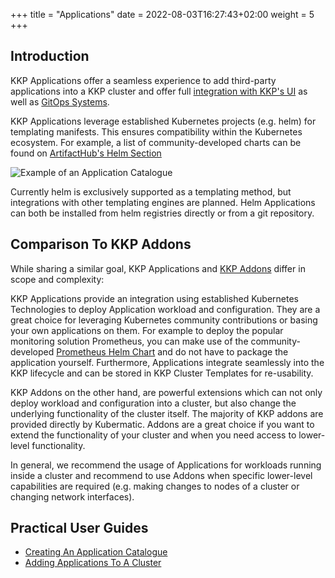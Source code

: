+++
title = "Applications"
date =  2022-08-03T16:27:43+02:00
weight = 5
+++

## Introduction

KKP Applications offer a seamless experience to add third-party applications into a KKP cluster and offer full [integration with KKP's UI](./add-applications-to-cluster#adding-applications) as well as [GitOps Systems](add-applications-to-cluster#managing-applications-via-gitops).

KKP Applications leverage established Kubernetes projects (e.g. helm) for templating manifests. This ensures compatibility within the Kubernetes ecosystem. For example, a list of community-developed charts can be found on [ArtifactHub's Helm Section](https://artifacthub.io/packages/search?kind=0&sort=relevance&page=1)

![Example of an Application Catalogue](/img/kubermatic/common/applications/application-catalogue.png "Example of an Application Catalogue")

Currently helm is exclusively supported as a templating method, but integrations with other templating engines are planned.
Helm Applications can both be installed from helm registries directly or from a git repository.

## Comparison To KKP Addons

While sharing a similar goal, KKP Applications and [KKP Addons](../../architecture/concept/kkp-concepts/addons/) differ in scope and complexity:

KKP Applications provide an integration using established Kubernetes Technologies to deploy Application workload and configuration.
They are a great choice for leveraging Kubernetes community contributions or basing your own applications on them. For example to deploy the popular monitoring solution Prometheus, you can make use of the community-developed [Prometheus Helm Chart](https://github.com/prometheus-community/helm-charts) and do not have to package the application yourself.
Furthermore, Applications integrate seamlessly into the KKP lifecycle and can be stored in KKP Cluster Templates for re-usability.

KKP Addons on the other hand, are powerful extensions which can not only deploy workload and configuration into a cluster, but also change the underlying functionality of the cluster itself. The majority of KKP addons are provided directly by Kubermatic.
Addons are a great choice if you want to extend the functionality of your cluster and when you need access to lower-level functionality.

In general, we recommend the usage of Applications for workloads running inside a cluster and recommend to use Addons when specific lower-level capabilities are required (e.g. making changes to nodes of a cluster or changing network interfaces).

## Practical User Guides

- [Creating An Application Catalogue](./create-application-catalogue/)
- [Adding Applications To A Cluster](./add-applications-to-cluster/)
